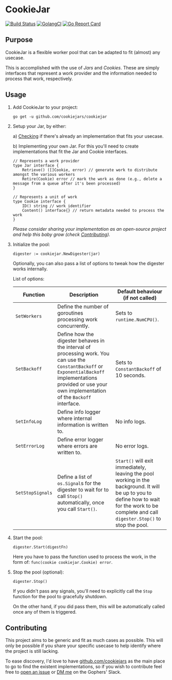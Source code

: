 # CookieJar

[![Build Status](https://travis-ci.org/cookiejars/cookiejar.svg?branch=master)](https://travis-ci.org/cookiejars/cookiejar)
[![GolangCI](https://golangci.com/badges/github.com/cookiejars/cookiejar.svg)](https://golangci.com/r/github.com/cookiejars/cookiejar)
[![Go Report Card](https://goreportcard.com/badge/github.com/cookiejars/cookiejar)](https://goreportcard.com/report/github.com/cookiejars/cookiejar)

## Purpose

CookieJar is a flexible worker pool that can be adapted to fit (almost) any usecase.

This is accomplished with the use of _Jars_ and _Cookies_. These are simply interfaces that represent a work provider
and the information needed to process that work, respectively.

## Usage

1. Add CookieJar to your project:

   `go get -u github.com/cookiejars/cookiejar`

2. Setup your Jar, by either:

   a) [Checking](https://github.com/cookiejars) if there's already an implementation that fits your usecase.

   b) Implementing your own Jar. For this you'll need to create implementations that fit the Jar and Cookie interfaces.

    ```golang
    // Represents a work provider
    type Jar interface {
        Retrieve() ([]Cookie, error) // generate work to distribute amongst the various workers
        Retire(Cookie) error // mark the work as done (e.g., delete a message from a queue after it's been processed)
    }

    // Represents a unit of work
    type Cookie interface {
        ID() string // work identifier
        Content() interface{} // return metadata needed to process the work
    }
    ```

   _Please consider sharing your implementation as an open-source project and help this baby grow
   (check [Contributing](#contributing))._

3. Initialize the pool:

    ```golang
    digester := cookiejar.NewDigester(jar)
    ```

    Optionally, you can also pass a list of options to tweak how the digester works internally.

    List of options:

    Function | Description | Default behaviour (if not called)
    --- | --- | ---
    `SetWorkers` | Define the number of goroutines processing work concurrently. | Sets to `runtime.NumCPU()`.
    `SetBackoff` | Define how the digester behaves in the interval of processing work. You can use the `ConstantBackoff` or `ExponentialBackoff` implementations provided or use your own implementation of the `Backoff` interface. | Sets to `ConstantBackoff` of 10 seconds.
    `SetInfoLog` | Define info logger where internal information is written to. | No info logs.
    `SetErrorLog` | Define error logger where errors are written to. | No error logs.
    `SetStopSignals` | Define a list of `os.Signal`s for the digester to wait for to call `Stop()` automatically, once you call `Start()`. | `Start()` will exit immediately, leaving the pool working in the background. It will be up to you to define how to wait for the work to be complete and call `digester.Stop()` to stop the pool.

4. Start the pool:

    ```golang
    digester.Start(digestFn)
    ```

    Here you have to pass the function used to process the work, in the form of: `func(cookie cookiejar.Cookie) error`.

5. Stop the pool (optional):

    ```golang
    digester.Stop()
    ```

   If you didn't pass any signals, you'll need to explicitly call the `Stop` function for the pool to gracefully shutdown.

   On the other hand, if you did pass them, this will be automatically called once any of them is triggered.

## Contributing

This project aims to be generic and fit as much cases as possible. This will only be possible if you share your
specific usecase to help identify where the project is still lacking.

To ease discovery, I'd love to have [github.com/cookiejars](https://github.com/cookiejars) as the main place to go to
find the existent implementations, so if you wish to contribute feel free to [open an issue](https://github.com/cookiejars/cookiejar/issues/new) or
[DM me](https://gophers.slack.com/team/U6FQ0K82K) on the Gophers' Slack.
